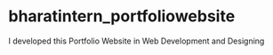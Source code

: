 # bharatintern_portfoliowebsite
I developed this Portfolio Website in Web Development and Designing

